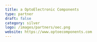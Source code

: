 ```yaml
---
title: a OptoElectronic Components
type: partner
draft: false
category: silver
logo: /images/partners/oec.png
website: https://www.optoecomponents.com
---
```


